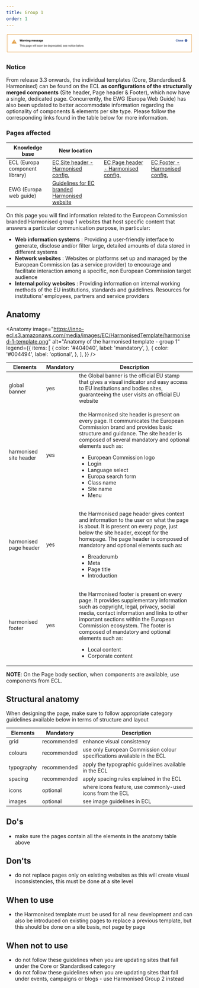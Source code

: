 ```yaml
---
title: Group 1
order: 1
---
```

![](/cms-images/screenshot-2022-04-13-at-11.40.03.png)

### Notice

From release 3.3 onwards, the individual templates (Core, Standardised & Harmonised) can be found on the ECL **as configurations of the structurally merged components** (Site header, Page header & Footer), which now have a single, dedicated page. Concurrently, the EWG (Europa Web Guide) has also been updated to better accommodate information regarding the optionality of components & elements per site type. Please follow the corresponding links found in the table below for more information.

### Pages affected

| Knowledge base                 | New location                                                                                                                                                                                                        |                                                                                                                           |                                                                                                                 |
| ------------------------------ | ------------------------------------------------------------------------------------------------------------------------------------------------------------------------------------------------------------------- | ------------------------------------------------------------------------------------------------------------------------- | --------------------------------------------------------------------------------------------------------------- |
| ECL (Europa component library) | [EC Site header - Harmonised config.](https://citnet.tech.ec.europa.eu/CITnet/confluence/pages/viewpage.action?pageId=1092071063https://ec.europa.eu/component-library/ec/components/site-header/usage/#harmonised) | [EC Page header - Harmonised config.](https://ec.europa.eu/component-library/ec/components/page-header/usage/#harmonised) | [EC Footer - Harmonised config.](https://ec.europa.eu/component-library/ec/components/footer/usage/#harmonised) |
| EWG (Europa web guide)         | [Guidelines for EC branded Harmonised website](https://wikis.ec.europa.eu/display/WEBGUIDE/EC+branded+harmonised+websites+design)                                                                                   |                                                                                                                           |                                                                                                                 |

On this page you will find information related to the European Commission
branded Harmonised group 1 websites that host specific
content that answers a particular communication purpose, in particular:
</Paragraph>

- **Web information systems** : Providing a user-friendly
  interface to generate, disclose and/or filter large, detailed amounts of data stored in different systems
- **Network websites** : Websites or platforms set up and managed
  by the European Commission (as a service provider) to encourage and
  facilitate interaction among a specific, non European Commission target
  audience
- **Internal policy websites** : Providing information on
  internal working methods of the EU institutions, standards and guidelines.
  Resources for institutions’ employees, partners and service providers

## Anatomy

<Anatomy
image="https://inno-ecl.s3.amazonaws.com/media/images/EC/HarmonisedTemplate/harmonised-1-template.png"
alt="Anatomy of the harmonised template - group 1"
legend={{
    items: \[
      {
        color: '#404040',
        label: 'mandatory',
      },
      {
        color: '#004494',
        label: 'optional',
      },
    ],
  }}
/>

| Elements                                                                                                           | Mandatory | Description                                                                                                                                                                                                                                                                                                                                                                                       |
| ------------------------------------------------------------------------------------------------------------------ | --------- | ------------------------------------------------------------------------------------------------------------------------------------------------------------------------------------------------------------------------------------------------------------------------------------------------------------------------------------------------------------------------------------------------- |
| <Link to="https://webgate.ec.europa.eu/fpfis/wikis/display/webtools/Global+banner" standalone>global banner</Link> | yes       | the Global banner is the official EU stamp that gives a visual indicator and easy access to EU institutions and bodies sites, guaranteeing the user visits an official EU website                                                                                                                                                                                                                 |
| <Link to="/ec/harmonised-templates/site-header/group1/" standalone>harmonised site header</Link>                   | yes       | <p>the Harmonised site header is present on every page. It communicates the European Commission brand and provides basic structure and guidance. The site header is composed of several mandatory and optional elements such as:</p><ul><li>European Commission logo</li><li>Login</li><li>Language select</li><li>Europa search form</li><li>Class name</li><li>Site name</li><li>Menu</li></ul> |
| <Link to="/ec/harmonised-templates/page-header/group1/" standalone>harmonised page header</Link>                   | yes       | <p>the Harmonised page header gives context and information to the user on what the page is about. It is present on every page, just below the site header, except for the homepage. The page header is composed of mandatory and optional elements such as:</p><ul><li>Breadcrumb</li><li>Meta</li><li>Page title</li><li>Introduction</li></ul>                                                 |
| <Link to="/ec/harmonised-templates/footer/group1/" standalone>harmonised footer</Link>                             | yes       | <p>the Harmonised footer is present on every page. It provides supplementary information such as copyright, legal, privacy, social media, contact information and links to other important sections within the European Commission ecosystem. The footer is composed of mandatory and optional elements such as:</p><ul><li>Local content</li><li>Corporate content</li></ul>                     |

**NOTE**: On the Page body section, when components are available, use components from ECL.

## Structural anatomy

When designing the page, make sure to follow appropriate category guidelines available below in terms of structure and layout

| Elements                                                           | Mandatory   | Description                                                             |
| ------------------------------------------------------------------ | ----------- | ----------------------------------------------------------------------- |
| <Link to="/ec/utilities/grid/" standalone>grid</Link>              | recommended | enhance visual consistency                                              |
| <Link to="/ec/guidelines/colours/" standalone>colours</Link>       | recommended | use only European Commission colour specifications available in the ECL |
| <Link to="/ec/guidelines/typography/" standalone>typography</Link> | recommended | apply the typographic guidelines available in the ECL                   |
| <Link to="/ec/guidelines/spacing/" standalone>spacing</Link>       | recommended | apply spacing rules explained in the ECL                                |
| <Link to="/ec/guidelines/iconography/" standalone>icons</Link>     | optional    | where icons feature, use commonly-used icons from the ECL               |
| <Link to="/ec/guidelines/images/" standalone>images</Link>         | optional    | see image guidelines in ECL                                             |

## Do's

- make sure the pages contain all the elements in the anatomy table above

## Don'ts

- do not replace pages only on existing websites as this will create visual inconsistencies, this must be done at a site level

## When to use

- the Harmonised template must be used for all new development and can also be introduced on existing pages to replace a previous template, but this should be done on a site basis, not page by page

## When not to use

- do not follow these guidelines when you are updating sites that fall under the <Link to="/ec/core-template/">Core</Link> or <Link to="/ec/standardised-template/">Standardised</Link> category
- do not follow these guidelines when you are updating sites that fall under events, campaigns or blogs - use <Link to="/ec/harmonised-templates/group2/">Harmonised Group 2</Link> instead
